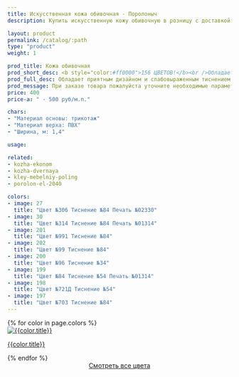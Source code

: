 ```yaml
---
title: Искусственная кожа обивочная - Поролоныч
description: Купить искусственную кожу обивочную в розницу с доставкой по Москве.

layout: product
permalink: /catalog/:path
type: "product"
weight: 1

prod_title: Кожа обивочная
prod_short_desc: <b style="color:#ff0000">156 ЦВЕТОВ!</b><br />Обладает приятным дизайном и слабовыраженным тиснением. Высокая прочность и износостойкость.
prod_full_desc: Обладает приятным дизайном и слабовыраженным тиснением. Высокая прочность и износостойкость.
prod_message: При заказе товара пожалуйста уточните необходимые параметры (цвет и количество).
price: 400
price-a: " - 500 руб/м.п."

chars:
- "Материал основы: трикотаж"
- "Материал верха: ПВХ"
- "Ширина, м: 1,4"

usage:

related:
- kozha-ekonom
- kozha-dvernaya
- kley-mebelniy-poling
- porolon-el-2040

colors:
- image: 27
  title: "Цвет №306 Тиснение №84 Печать №02330"
- image: 30
  title: "Цвет №314 Тиснение №84 Печать №01314"
- image: 201
  title: "Цвет №991 Тиснение №84"
- image: 202
  title: "Цвет №99 Тиснение №84"
- image: 200
  title: "Цвет №96 Тиснение №34"
- image: 199
  title: "Цвет №84 Тиснение №54 Печать №01314"
- image: 198
  title: "Цвет №721Д Тиснение №54"
- image: 197
  title: "Цвет №703 Тиснение №84"  
---
```

<div class="row 50%">
	{% for color in page.colors %}
	<div class="3u 4u(medium) 6u(small) gallery">
		<a title="{{color.title}}" class="image feature fancybox" href="/images/kozha/{{color.image}}.jpg" data-fancybox-group="gallery"><img src="/images/kozha/{{color.image}}.jpg" alt="{{color.title}}"/><p>{{color.title}}</p></a>
	</div>
	{% endfor %}
	<div style="text-align:center;width:100%">
		<a href="/catalog/iskusstvennaya-kozha/katalog-cvetov-kozhi" class="button">Смотреть все цвета</a>
	</div>
</div>
